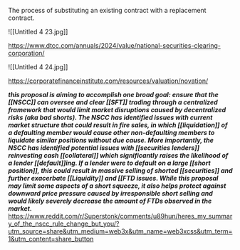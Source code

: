 The process of substituting an existing contract with a replacement contract.

![[Untitled 4 23.jpg]]

https://www.dtcc.com/annuals/2024/value/national-securities-clearing-corporation/

![[Untitled 4 24.jpg]]

https://corporatefinanceinstitute.com/resources/valuation/novation/

_**this proposal is aiming to accomplish one broad goal: ensure that the [[NSCC]] can oversee and clear [[SFT]] trading through a centralized framework that would limit market disruptions caused by decentralized risks (aka bad shorts). The NSCC has identified issues with current market structure that could result in fire sales, in which [[liquidation]] of a defaulting member would cause other non-defaulting members to liquidate similar positions without due cause. More importantly, the NSCC has identified potential issues with [[securities lenders]] reinvesting cash [[collateral]] which significantly raises the likelihood of a lender [[default]]ing. If a lender were to default on a large [[short position]], this could result in massive selling of shorted [[securities]] and further exacerbate [[Liquidity]] and [[FTD issues. While this proposal may limit some aspects of a short squeeze, it also helps protect against downward price pressure caused by irresponsible short selling and would likely severely decrease the amount of FTDs observed in the market.**_
https://www.reddit.com/r/Superstonk/comments/u89hun/heres_my_summary_of_the_nscc_rule_change_but_you/?utm_source=share&utm_medium=web3x&utm_name=web3xcss&utm_term=1&utm_content=share_button
